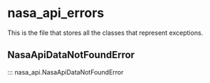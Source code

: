 # nasa_api_errors

This is the file that stores all the classes that represent exceptions.

## NasaApiDataNotFoundError

::: nasa_api.NasaApiDataNotFoundError